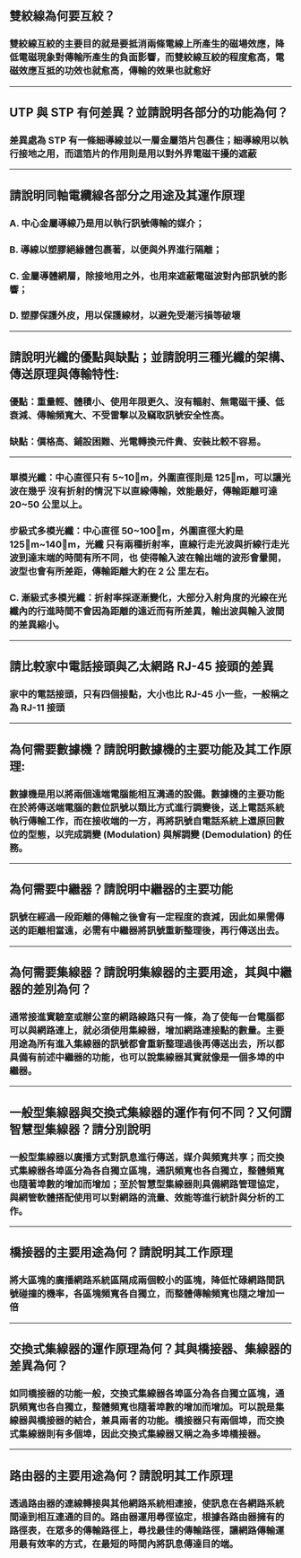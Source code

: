 ## 雙絞線為何要互絞？
### 雙絞線互絞的主要目的就是要抵消兩條電線上所產生的磁場效應，降低電磁現象對傳輸所產生的負面影響，而雙絞線互絞的程度愈高，電磁效應互抵的功效也就愈高，傳輸的效果也就愈好
---
## UTP 與 STP 有何差異？並請說明各部分的功能為何？
### 差異處為 STP 有一條細導線並以一層金屬箔片包裹住；細導線用以執行接地之用，而這箔片的作用則是用以對外界電磁干擾的遮蔽

---
## 請說明同軸電纜線各部分之用途及其運作原理
### A. 中心金屬導線乃是用以執行訊號傳輸的媒介；
### B. 導線以塑膠絕緣體包裹著，以便與外界進行隔離；
### C. 金屬導體網層，除接地用之外，也用來遮蔽電磁波對內部訊號的影響；
### D. 塑膠保護外皮，用以保護線材，以避免受潮污損等破壞

---

## 請說明光纖的優點與缺點；並請說明三種光纖的架構、傳送原理與傳輸特性:

### 優點：重量輕、體積小、使用年限更久、沒有輻射、無電磁干擾、低衰減、傳輸頻寬大、不受雷擊以及竊取訊號安全性高。
### 缺點：價格高、鋪設困難、光電轉換元件貴、安裝比較不容易。
---

### 單模光纖：中心直徑只有 5~10m，外圍直徑則是 125m，可以讓光波在幾乎	沒有折射的情況下以直線傳輸，效能最好，傳輸距離可達 20~50 公里以上。
### 步級式多模光纖：中心直徑 50~100m，外圍直徑大約是 125m~140m，光纖	只有兩種折射率，直線行走光波與折線行走光波到達末端的時間有所不同，也	使得輸入波在輸出端的波形會暈開，波型也會有所差距，傳輸距離大約在 2 公	里左右。
### C. 漸級式多模光纖：折射率採逐漸變化，大部分入射角度的光線在光纖內的行進時間不會因為距離的遠近而有所差異，輸出波與輸入波間的差異縮小。
---

## 請比較家中電話接頭與乙太網路 RJ-45 接頭的差異
### 家中的電話接頭，只有四個接點，大小也比 RJ-45 小一些，一般稱之為 RJ-11 接頭

---
## 為何需要數據機？請說明數據機的主要功能及其工作原理:

### 數據機是用以將兩個遠端電腦能相互溝通的設備。數據機的主要功能在於將傳送端電腦的數位訊號以類比方式進行調變後，送上電話系統執行傳輸工作，而在接收端的一方，再將訊號自電話系統上還原回數位的型態，以完成調變 (Modulation) 與解調變 (Demodulation) 的任務。

---
## 為何需要中繼器？請說明中繼器的主要功能
### 訊號在經過一段距離的傳輸之後會有一定程度的衰減，因此如果需傳送的距離相當遠，必需有中繼器將訊號重新整理後，再行傳送出去。

---
## 為何需要集線器？請說明集線器的主要用途，其與中繼器的差別為何？
### 通常接進實驗室或辦公室的網路線路只有一條，為了使每一台電腦都可以與網路連上，就必須使用集線器，增加網路連接點的數量。主要用途為所有進入集線器的訊號都會重新整理過後再傳送出去，所以都具備有前述中繼器的功能，也可以說集線器其實就像是一個多埠的中繼器。

---
## 一般型集線器與交換式集線器的運作有何不同？又何謂智慧型集線器？請分別說明
### 一般型集線器以廣播方式對訊息進行傳送，媒介與頻寬共享；而交換式集線器各埠區分為各自獨立區塊，通訊頻寬也各自獨立，整體頻寬也隨著埠數的增加而增加；至於智慧型集線器則具備網路管理協定，與網管軟體搭配使用可以對網路的流量、效能等進行統計與分析的工作。

---
## 橋接器的主要用途為何？請說明其工作原理
### 將大區塊的廣播網路系統區隔成兩個較小的區塊，降低忙碌網路間訊號碰撞的機率，各區塊頻寬各自獨立，而整體傳輸頻寬也隨之增加一倍

---
## 交換式集線器的運作原理為何？其與橋接器、集線器的差異為何？
### 如同橋接器的功能一般，交換式集線器各埠區分為各自獨立區塊，通訊頻寬也各自獨立，整體頻寬也隨著埠數的增加而增加。可以說是集線器與橋接器的結合，兼具兩者的功能。橋接器只有兩個埠，而交換式集線器則有多個埠，因此交換式集線器又稱之為多埠橋接器。

---
## 路由器的主要用途為何？請說明其工作原理
### 透過路由器的連線轉接與其他網路系統相連接，使訊息在各網路系統間達到相互連通的目的。路由器運用尋徑協定，根據各路由器擁有的路徑表，在眾多的傳輸路徑上，尋找最佳的傳輸路徑，讓網路傳輸運用最有效率的方式，在最短的時間內將訊息傳達目的端。













